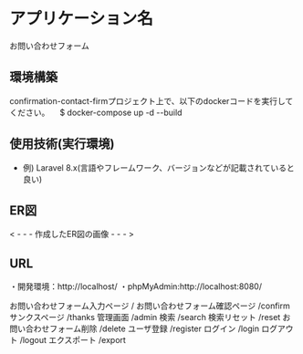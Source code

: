# アプリケーション名
お問い合わせフォーム

## 環境構築
  confirmation-contact-firmプロジェクト上で、以下のdockerコードを実行してください。
　$ docker-compose up -d --build

## 使用技術(実行環境)
- 例) Laravel 8.x(言語やフレームワーク、バージョンなどが記載されていると良い)

## ER図
< - - - 作成したER図の画像 - - - >

## URL
 ・開発環境：http://localhost/
・phpMyAdmin:http://localhost:8080/

お問い合わせフォーム入力ページ
/
お問い合わせフォーム確認ページ
/confirm
サンクスページ
/thanks
管理画面
/admin
検索
/search
検索リセット
/reset
お問い合わせフォーム削除
/delete
ユーザ登録
/register
ログイン
/login
ログアウト
/logout
エクスポート
/export